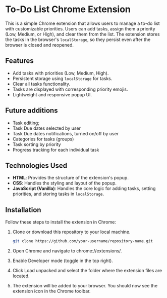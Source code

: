 # To-Do List Chrome Extension

This is a simple Chrome extension that allows users to manage a to-do list with customizable priorities. Users can add tasks, assign them a priority (Low, Medium, or High), and clear them from the list. The extension stores the tasks in the browser's `localStorage`, so they persist even after the browser is closed and reopened.

## Features

- Add tasks with priorities (Low, Medium, High).
- Persistent storage using `localStorage` for tasks.
- Clear all tasks functionality.
- Tasks are displayed with corresponding priority emojis.
- Lightweight and responsive popup UI.

## Future additions

- Task editing;
- Task Due dates selected by user
- Task Due dates notifications, turned on/off by user
- Categories for tasks (groups)
- Task sorting by priority
- Progress tracking for each individual task

## Technologies Used

- **HTML**: Provides the structure of the extension's popup.
- **CSS**: Handles the styling and layout of the popup.
- **JavaScript (Vanilla)**: Handles the core logic for adding tasks, setting priorities, and storing tasks in `localStorage`.

## Installation

Follow these steps to install the extension in Chrome:

1. Clone or download this repository to your local machine.

   ```bash
   git clone https://github.com/your-username/repository-name.git

   ```

2. Open Chrome and navigate to chrome://extensions/.

3. Enable Developer mode (toggle in the top right).

4. Click Load unpacked and select the folder where the extension files are located.

5. The extension will be added to your browser. You should now see the extension icon in the Chrome toolbar.
